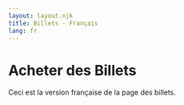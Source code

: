 ```yaml
---
layout: layout.njk
title: Billets - Français
lang: fr
---
```

# Acheter des Billets
Ceci est la version française de la page des billets.
